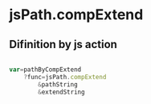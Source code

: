 # jsPath.compExtend

## Difinition by js action

```js.js

var=pathByCompExtend
	?func=jsPath.compExtend
		&pathString
		&extendString
```


